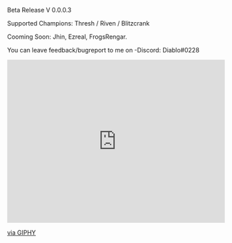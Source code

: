Beta Release V 0.0.0.3

Supported Champions: Thresh / Riven / Blitzcrank

Cooming Soon: Jhin, Ezreal, FrogsRengar.   

You can leave feedback/bugreport to me on -Discord: Diablo#0228

<div style="width:100%;height:0;padding-bottom:75%;position:relative;"><iframe src="https://giphy.com/embed/11r8oQWGLAiWEo" width="100%" height="100%" style="position:absolute" frameBorder="0" class="giphy-embed" allowFullScreen></iframe></div><p><a href="https://giphy.com/gifs/text-street-popkey-11r8oQWGLAiWEo">via GIPHY</a></p>
